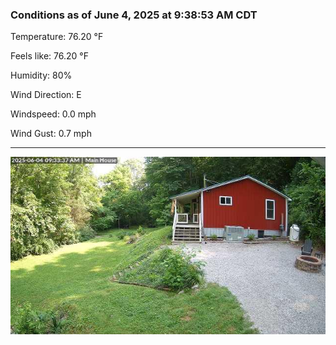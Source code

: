 ### Conditions as of June 4, 2025 at 9:38:53 AM CDT 

Temperature: 76.20 &deg;F

Feels like: 76.20 &deg;F

Humidity: 80%

Wind Direction: E

Windspeed: 0.0 mph

Wind Gust: 0.7 mph

---

<img src="./images/latest.jpeg"/>

